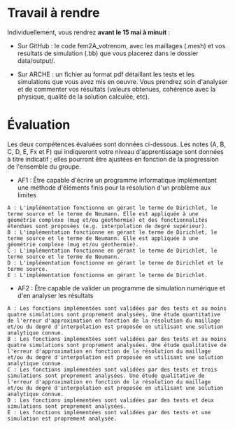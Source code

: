 # Travail à rendre

Individuellement, vous rendrez **avant le 15 mai à minuit** :

- Sur GitHub : le code fem2A_votrenom, avec les maillages (.mesh) et vos resultats de simulation (.bb) que vous placerez dans le dossier data/output/.

- Sur ARCHE : un fichier au format pdf détaillant les tests et les simulations que vous
avez mis en oeuvre. Vous prendrez soin d'analyser et de commenter vos résultats
(valeurs obtenues, cohérence avec la physique, qualité de la solution calculée,
etc).

# Évaluation

Les deux compétences évaluées sont données ci-dessous. Les notes (A, B, C, D, E, Fx et F)
qui indiqueront votre niveau d'apprentissage sont données à titre indicatif ;
elles pourront être ajustées en fonction de la progression de l'ensemble du
groupe.

- AF1 : Être capable d'écrire un programme informatique implémentant une méthode d'éléments finis pour la résolution d'un problème aux limites

```
A : L'implémentation fonctionne en gérant le terme de Dirichlet, le terme source et le terme de Neumann. Elle est appliquée à une géométrie complexe (mug et/ou géothermie) et des fonctionnalités étendues sont proposées (e.g. interpolation de degré supérieur).
B : L'implémentation fonctionne en gérant le terme de Dirichlet, le terme source et le terme de Neumann. Elle est appliquée à une géométrie complexe (mug et/ou géothermie).
C : L'implémentation fonctionne en gérant le terme de Dirichlet, le terme source et le terme de Neumann.
D : L'implémentation fonctionne en gérant le terme de Dirichlet et le terme source.
E : L'implémentation fonctionne en gérant le terme de Dirichlet.

```
    
- AF2 : Être capable de valider un programme de simulation numérique et d'en analyser les résultats

```
A : Les fonctions implémentées sont validées par des tests et au moins quatre simulations sont proprement analysées. Une étude quantitative de l'erreur d'approximation en fonction de la résolution du maillage et/ou du degré d'interpolation est proposée en utilisant une solution analytique connue.
B : Les fonctions implémentées sont validées par des tests et au moins quatre simulations sont proprement analysées. Une étude qualitative de l'erreur d'approximation en fonction de la résolution du maillage et/ou du degré d'interpolation est proposée en utilisant une solution analytique connue.
C : Les fonctions implémentées sont validées par des tests et trois simulations sont proprement analysées. Une étude qualitative de l'erreur d'approximation en fonction de la résolution du maillage et/ou du degré d'interpolation est proposée en utilisant une solution analytique connue.
D : Les fonctions implémentées sont validées par des tests et deux simulations sont proprement analysées.
E : Les fonctions implémentées sont validées par des tests et une simulation est proprement analysée. 

```

